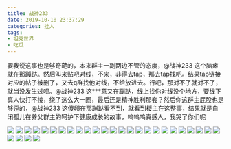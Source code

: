 ```yaml
---
title: 战神233
date: 2019-10-10 23:37:29
categories: 挂人
tags:
- 坦克世界
- 吃瓜
---
```


要我说这事也是够奇葩的，本来群主一副两边不管的态度，@战神233 这个脑瘫就在那蹦跶。然后叫来贴吧对线，不来，非得去tap，那去tap找吧。结果tap链接对应的帖子被删了，又去q群找他对线，不给放进去。行吧，那对不了就对不了，就当没发生过呗。@战神233 这\*\*\*意又在蹦跶，线上找你对线没个地方，要线下真人快打不接，绕了这么大一圈，最后还是精神胜利那套？然后你这群主屁股也是够歪的，@战神233 这傻卵在那蹦跶看不到，就看到楼主在这整事，结果就是自闭孤儿在养父群主的呵护下健康成长的故事，呜呜呜真感人，我哭了你们呢

![](2019-10-10-23-37/01.jpg)
![](2019-10-10-23-37/02.jpg)
![](2019-10-10-23-37/03.jpg)
![](2019-10-10-23-37/04.jpg)
![](2019-10-10-23-37/05.jpg)
![](2019-10-10-23-37/06.jpg)
![](2019-10-10-23-37/07.jpg)
![](2019-10-10-23-37/08.jpg)
![](2019-10-10-23-37/09.jpg)
![](2019-10-10-23-37/10.jpg)
![](2019-10-10-23-37/11.jpg)
![](2019-10-10-23-37/12.jpg)
![](2019-10-10-23-37/13.jpg)
![](2019-10-10-23-37/14.jpg)
![](2019-10-10-23-37/15.jpg)
![](2019-10-10-23-37/16.jpg)
![](2019-10-10-23-37/17.jpg)
![](2019-10-10-23-37/18.jpg)
![](2019-10-10-23-37/19.jpg)
![](2019-10-10-23-37/20.jpg)
![](2019-10-10-23-37/21.jpg)
![](2019-10-10-23-37/22.jpg)
![](2019-10-10-23-37/23.jpg)
![](2019-10-10-23-37/24.jpg)
![](2019-10-10-23-37/25.jpg)
![](2019-10-10-23-37/26.jpg)
![](2019-10-10-23-37/27.jpg)
![](2019-10-10-23-37/28.jpg)
![](2019-10-10-23-37/29.jpg)
